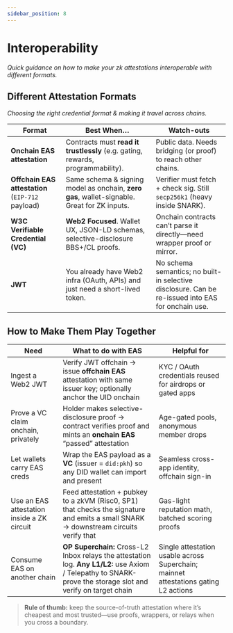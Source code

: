 ```yaml
---
sidebar_position: 8
---
```


# Interoperability
*Quick guidance on how to make your zk attestations interoperable with different formats.*



## Different Attestation Formats
*Choosing the right credential format & making it travel across chains.*

| Format                                            | Best When…                                                                                                  | Watch-outs                                                                                              |
| ------------------------------------------------- | ----------------------------------------------------------------------------------------------------------- | ------------------------------------------------------------------------------------------------------- |
| **Onchain EAS attestation**                      | Contracts must **read it trustlessly** (e.g. gating, rewards, programmability).                                | Public data.  Needs bridging (or proof) to reach other chains.                                          |
| **Offchain EAS attestation** (`EIP-712` payload) | Same schema & signing model as onchain, **zero gas**, wallet-signable.  Great for ZK inputs.               | Verifier must fetch + check sig.  Still `secp256k1` (heavy inside SNARK).                               |
| **W3C Verifiable Credential (VC)**                | **Web2 Focused**.  Wallet UX, JSON-LD schemas, selective-disclosure BBS+/CL proofs. | Onchain contracts can’t parse it directly—need wrapper proof or mirror.                                |
| **JWT**                                           | You already have Web2 infra (OAuth, APIs) and just need a short-lived token.                                | No schema semantics; no built-in selective disclosure.  Can be re-issued into EAS for onchain use. |

## How to Make Them Play Together
| **Need**                                   | **What to do with EAS**                                                                                                                                       | **Helpful for**                                                             |
| ------------------------------------------ | ------------------------------------------------------------------------------------------------------------------------------------------------------------- | --------------------------------------------------------------------------- |
| Ingest a Web2 JWT                          | Verify JWT offchain → issue **offchain EAS** attestation with same issuer key; optionally anchor the UID onchain                                           | KYC / OAuth credentials reused for airdrops or gated apps                  |
| Prove a VC claim onchain, privately       | Holder makes selective-disclosure proof → contract verifies proof and mints an **onchain EAS** “passed” attestation                                                | Age-gated pools, anonymous member drops                                     |
| Let wallets carry EAS creds                | Wrap the EAS payload as a **VC** (issuer = `did:pkh`) so any DID wallet can import and present                                                                | Seamless cross-app identity, offchain sign-in                              |
| Use an EAS attestation inside a ZK circuit | Feed attestation + pubkey to a zkVM (Risc0, SP1) that checks the signature and emits a small SNARK → downstream circuits verify that                          | Gas-light reputation math, batched scoring proofs                           |
| Consume EAS on another chain               | **OP Superchain:** Cross-L2 Inbox relays the attestation log. **Any L1/L2:** use Axiom / Telepathy to SNARK-prove the storage slot and verify on target chain | Single attestation usable across Superchain; mainnet attestations gating L2 actions |

>**Rule of thumb:** keep the source-of-truth attestation where it’s cheapest and most trusted—use proofs, wrappers, or relays when you cross a boundary.